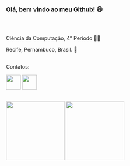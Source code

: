 ### Olá, bem vindo ao meu Github! 😄
##
<div> 
<br>
<p>
Ciência da Computação, 4° Periodo 👨‍💻  
</p>
<p> 
Recife, Pernambuco, Brasil. 🌴
</p> 
</div>

##
<div style="display: inline_block">  
<p>
Contatos:  
</p>  
<a href = "https://www.linkedin.com/in/davi-mateus-30aa271a3/"> <img height="40" width="40" src = "https://image.flaticon.com/icons/png/512/174/174857.png"></a> 
<a href = "https://www.instagram.com/davimateus1/"> <img height="40" width="40" src = "https://image.flaticon.com/icons/png/512/174/174855.png"></a> 
</div>

##
<div style="display: inline_block">  
  <img height="160em" src="https://github-readme-stats.vercel.app/api/top-langs/?username=davimateus1&layout=compact&langs_count=16&theme=dracula" />
  <img height="160em" src="https://github-readme-stats.vercel.app/api?username=davimateus1&show_icons=true&theme=dracula&include_all_commits=true&count_private=true" />
</div>  
